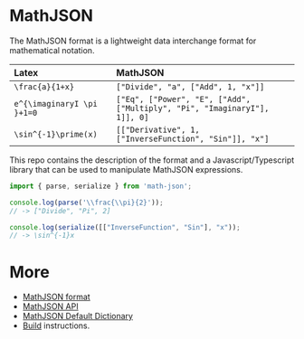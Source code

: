 # MathJSON

The MathJSON format is a lightweight data interchange format for mathematical
notation.

| Latex                      | MathJSON                                                                  |
| :------------------------- | :------------------------------------------------------------------------ |
| `\frac{a}{1+x}`            | `["Divide", "a", ["Add", 1, "x"]]`                                        |
| `e^{\imaginaryI \pi }+1=0` | `["Eq", ["Power", "E", ["Add", ["Multiply", "Pi", "ImaginaryI"], 1]], 0]` |
| `\sin^{-1}\prime(x)`       | `[["Derivative", 1, ["InverseFunction", "Sin"]], "x"]`                    |

This repo contains the description of the format and a Javascript/Typescript
library that can be used to manipulate MathJSON expressions.

```js
import { parse, serialize } from 'math-json';

console.log(parse('\\frac{\\pi}{2}'));
// -> ["Divide", "Pi", 2]

console.log(serialize([["InverseFunction", "Sin"], "x"));
// -> \sin^{-1}x

```

# More

- [MathJSON format](./src/README.md)
- [MathJSON API](./src/API.md)
- [MathJSON Default Dictionary](./src/dictionary/README.md)
- [Build](BUILD.md) instructions.
